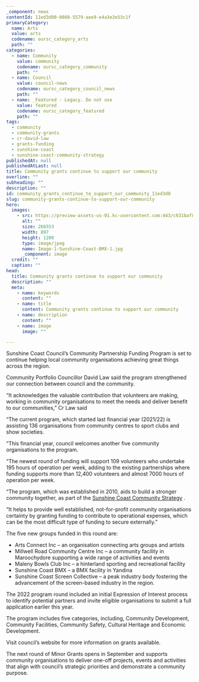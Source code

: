 ```yaml
---
_component: news
contentId: 11ed3d00-0088-5579-aee9-e4a3e3e53c1f
primaryCategory:
  name: Arts
  value: arts
  codename: oursc_category_arts
  path: ""
categories:
  - name: Community
    value: community
    codename: oursc_category_community
    path: ""
  - name: Council
    value: council-news
    codename: oursc_category_council_news
    path: ""
  - name: _Featured - Legacy. Do not use
    value: featured
    codename: oursc_category_featured
    path: ""
tags:
  - community
  - community-grants
  - cr-david-law
  - grants-funding
  - sunshine-coast
  - sunshine-coast-community-strategy
publishedAt: null
publishedAtLast: null
title: Community grants continue to support our community
overline: ""
subheading: ""
description: ""
id: community_grants_continue_to_support_our_community_11ed3d0
slug: community-grants-continue-to-support-our-community
hero:
  images:
    - src: https://preview-assets-us-01.kc-usercontent.com:443/c631baf8-1b46-001f-580c-d0001b68b4a8/a12ca9ca-4e4c-48b2-8687-0b933f885318/Image-1-Sunshine-Coast-BMX-1.jpg
      alt: ""
      size: 266553
      width: 897
      height: 1200
      type: image/jpeg
      name: Image-1-Sunshine-Coast-BMX-1.jpg
      _component: image
  credit: ""
  caption: ""
head:
  title: Community grants continue to support our community
  description: ""
  meta:
    - name: keywords
      content: ""
    - name: title
      content: Community grants continue to support our community
    - name: description
      content: ""
    - name: image
      image: ""

---
```

Sunshine Coast Council’s Community Partnership Funding Program is set to continue helping local community organisations achieving great things across the region.

Community Portfolio Councillor David Law said the program strengthened our connection between council and the community.

“It acknowledges the valuable contribution that volunteers are making, working in community organisations to meet the needs and deliver benefit to our communities,” Cr Law said

“The current program, which started last financial year (2021/22) is assisting 136 organisations from community centres to sport clubs and show societies.

“This financial year, council welcomes another five community organisations to the program.

“The newest round of funding will support 109 volunteers who undertake 195 hours of operation per week, adding to the existing partnerships where funding supports more than 12,400 volunteers and almost 7000 hours of operation per week.

“The program, which was established in 2010, aids to build a stronger community together, as part of the [Sunshine Coast Community Strategy](https://www.sunshinecoast.qld.gov.au/Council/Planning-and-Projects/Regional-Strategies/Sunshine-Coast-Community-Strategy-2019-to-2041)
.

“It helps to provide well established, not-for-profit community organisations certainty by granting funding to contribute to operational expenses, which can be the most difficult type of funding to secure externally.”

The five new groups funded in this round are:

*   Arts Connect Inc – an organisation connecting arts groups and artists
*   Millwell Road Community Centre Inc – a community facility in Maroochydore supporting a wide range of activities and events
*   Maleny Bowls Club Inc – a hinterland sporting and recreational facility
*   Sunshine Coast BMX – a BMX facility in Yandina
*   Sunshine Coast Screen Collective – a peak industry body fostering the advancement of the screen-based industry in the region.

The 2022 program round included an initial Expression of Interest process to identify potential partners and invite eligible organisations to submit a full application earlier this year.

The program includes five categories, including, Community Development, Community Facilities, Community Safety, Cultural Heritage and Economic Development.

Visit council’s website for more information on grants available.

The next round of Minor Grants opens in September and supports community organisations to deliver one-off projects, events and activities that align with council’s strategic priorities and demonstrate a community purpose.
